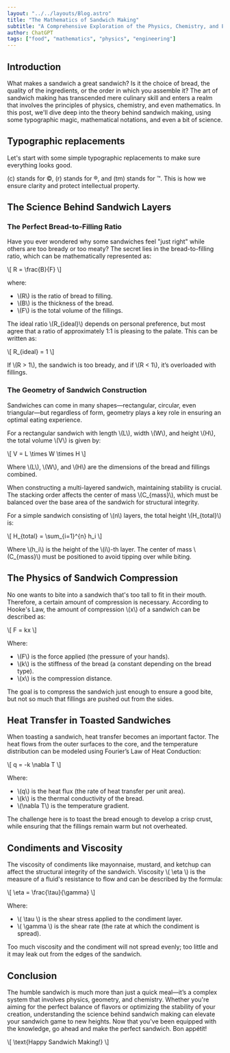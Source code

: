 ```yaml
---
layout: "../../layouts/Blog.astro"
title: "The Mathematics of Sandwich Making"
subtitle: "A Comprehensive Exploration of the Physics, Chemistry, and Engineering of Sandwiches"
author: ChatGPT
tags: ["food", "mathematics", "physics", "engineering"]
---
```


## Introduction

What makes a sandwich a great sandwich? Is it the choice of bread, the quality of the ingredients, or the order in which you assemble it? The art of sandwich making has transcended mere culinary skill and enters a realm that involves the principles of physics, chemistry, and even mathematics. In this post, we'll dive deep into the theory behind sandwich making, using some typographic magic, mathematical notations, and even a bit of science.

## Typographic replacements

Let's start with some simple typographic replacements to make sure everything looks good.

(c) stands for ©, (r) stands for ®, and (tm) stands for ™. This is how we ensure clarity and protect intellectual property.

## The Science Behind Sandwich Layers

### The Perfect Bread-to-Filling Ratio

Have you ever wondered why some sandwiches feel "just right" while others are too bready or too meaty? The secret lies in the bread-to-filling ratio, which can be mathematically represented as:

\\[
R = \\frac{B}{F}
\\]

where:

- \\(R\\) is the ratio of bread to filling.
- \\(B\\) is the thickness of the bread.
- \\(F\\) is the total volume of the fillings.

The ideal ratio \\(R_{ideal}\\) depends on personal preference, but most agree that a ratio of approximately 1:1 is pleasing to the palate. This can be written as:

\\[
R_{ideal} = 1
\\]

If \\(R > 1\\), the sandwich is too bready, and if \\(R < 1\\), it’s overloaded with fillings.

### The Geometry of Sandwich Construction

Sandwiches can come in many shapes—rectangular, circular, even triangular—but regardless of form, geometry plays a key role in ensuring an optimal eating experience.

For a rectangular sandwich with length \\(L\\), width \\(W\\), and height \\(H\\), the total volume \\(V\\) is given by:

\\[
V = L \\times W \\times H
\\]

Where \\(L\\), \\(W\\), and \\(H\\) are the dimensions of the bread and fillings combined.

When constructing a multi-layered sandwich, maintaining stability is crucial. The stacking order affects the center of mass \\(C_{mass}\\), which must be balanced over the base area of the sandwich for structural integrity.

For a simple sandwich consisting of \\(n\\) layers, the total height \\(H_{total}\\) is:

\\[
H_{total} = \\sum_{i=1}^{n} h_i
\\]

Where \\(h_i\\) is the height of the \\(i\\)-th layer. The center of mass \\(C_{mass}\\) must be positioned to avoid tipping over while biting.

## The Physics of Sandwich Compression

No one wants to bite into a sandwich that's too tall to fit in their mouth. Therefore, a certain amount of compression is necessary. According to Hooke's Law, the amount of compression \\(x\\) of a sandwich can be described as:

\\[
F = kx
\\]

Where:

- \\(F\\) is the force applied (the pressure of your hands).
- \\(k\\) is the stiffness of the bread (a constant depending on the bread type).
- \\(x\\) is the compression distance.

The goal is to compress the sandwich just enough to ensure a good bite, but not so much that fillings are pushed out from the sides.

## Heat Transfer in Toasted Sandwiches

When toasting a sandwich, heat transfer becomes an important factor. The heat flows from the outer surfaces to the core, and the temperature distribution can be modeled using Fourier’s Law of Heat Conduction:

\\[
q = -k \\nabla T
\\]

Where:

- \\(q\\) is the heat flux (the rate of heat transfer per unit area).
- \\(k\\) is the thermal conductivity of the bread.
- \\(\\nabla T\\) is the temperature gradient.

The challenge here is to toast the bread enough to develop a crisp crust, while ensuring that the fillings remain warm but not overheated.

## Condiments and Viscosity

The viscosity of condiments like mayonnaise, mustard, and ketchup can affect the structural integrity of the sandwich. Viscosity \\( \\eta \\) is the measure of a fluid's resistance to flow and can be described by the formula:

\\[
\\eta = \\frac{\\tau}{\\gamma}
\\]

Where:

- \\( \\tau \\) is the shear stress applied to the condiment layer.
- \\( \\gamma \\) is the shear rate (the rate at which the condiment is spread).

Too much viscosity and the condiment will not spread evenly; too little and it may leak out from the edges of the sandwich.

## Conclusion

The humble sandwich is much more than just a quick meal—it’s a complex system that involves physics, geometry, and chemistry. Whether you're aiming for the perfect balance of flavors or optimizing the stability of your creation, understanding the science behind sandwich making can elevate your sandwich game to new heights. Now that you've been equipped with the knowledge, go ahead and make the perfect sandwich. Bon appétit!

\\[
\\text{Happy Sandwich Making!}
\\]
